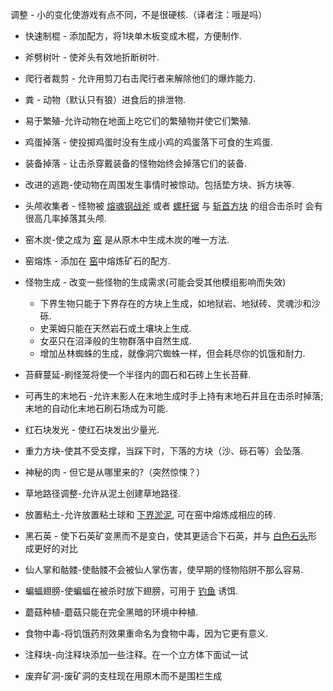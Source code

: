 调整 - 小的变化使游戏有点不同，不是很硬核.（译者注：哦是吗）

* 快速制棍 - 添加配方，将1块单木板变成木棍，方便制作.

* 斧劈树叶 - 使斧头有效地折断树叶.

* 爬行者裁剪 - 允许用剪刀右击爬行者来解除他们的爆炸能力.

* 粪 - 动物（默认只有狼）进食后的排泄物.

* 易于繁殖-允许动物在地面上吃它们的繁殖物并使它们繁殖.

* 鸡蛋掉落 - 使投掷鸡蛋时没有生成小鸡的鸡蛋落下可食的生鸡蛋.

* 装备掉落 - 让击杀穿戴装备的怪物始终会掉落它们的装备.

* 改进的逃跑-使动物在周围发生事情时被惊动。包括垫方块、拆方块等.

* 头颅收集者 - 怪物被 [熔魂钢战斧](../items/refined_tools.md) 或者 [螺杆锯](../blocks/saw.md) 与 [斩首方块](../blocks/chopping_block.md) 的组合击杀时 会有很高几率掉落其头颅.

* 窑木炭-使之成为 [窑](../blocks/kiln.md) 是从原木中生成木炭的唯一方法.

* 窑熔炼 - 添加在 [窑](../blocks/kiln.md)中熔炼矿石的配方.

* 怪物生成 - 改变一些怪物的生成需求(可能会受其他模组影响而失效)
    - 下界生物只能于下界存在的方块上生成，如地狱岩、地狱砖、灵魂沙和沙砾.
    - 史莱姆只能在天然岩石或土壤块上生成.
    - 女巫只在沼泽般的生物群落中自然生成.
    - 增加丛林蜘蛛的生成，就像洞穴蜘蛛一样，但会耗尽你的饥饿和耐力.
 
* 苔藓蔓延-刷怪笼将使一个半径内的圆石和石砖上生长苔藓. 

* 可再生的末地石 -允许末影人在末地生成时手上持有末地石并且在击杀时掉落;末地的自动化末地石刷石场成为可能.

* 红石块发光 - 使红石块发出少量光.

* 重力方块-使其不受支撑，当踩下时，下落的方块（沙、砾石等）会坠落.

* 神秘的肉 - 但它是从哪里来的?（突然惊悚？）

* 草地路径调整-允许从泥土创建草地路径.

* 放置粘土-允许放置粘土球和 [下界淤泥](../items/nether_sludge.md), 可在窑中熔炼成相应的砖.

* 黑石英 - 使下石英矿变黑而不是变白，使其更适合下石英，并与 [白色石头](../blocks/white_stone.md)形成更好的对比

* 仙人掌和骷髅-使骷髅不会被仙人掌伤害，使早期的怪物陷阱不那么容易.

* 蝙蝠翅膀-使蝙蝠在被杀时放下翅膀，可用于 [钓鱼](../hardcore/index.md) 诱饵.     

* 蘑菇种植-蘑菇只能在完全黑暗的环境中种植.

* 食物中毒-将饥饿药剂效果重命名为食物中毒，因为它更有意义.

* 注释块-向注释块添加一些注释。在一个立方体下面试一试

* 废弃矿洞-废矿洞的支柱现在用原木而不是围栏生成 

